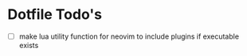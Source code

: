 # Dotfile Todo's

- [ ] make lua utility function for neovim to include plugins if executable exists

